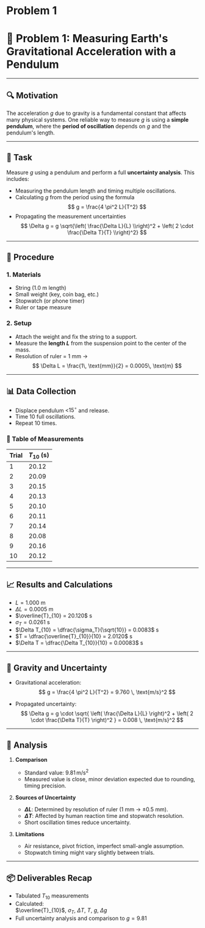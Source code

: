 # Problem 1


# 🧪 Problem 1: Measuring Earth's Gravitational Acceleration with a Pendulum

---

## 🔍 Motivation

The acceleration $g$ due to gravity is a fundamental constant that affects many physical systems. One reliable way to measure $g$ is using a **simple pendulum**, where the **period of oscillation** depends on $g$ and the pendulum's length.

---

## 🎯 Task

Measure $g$ using a pendulum and perform a full **uncertainty analysis**. This includes:

- Measuring the pendulum length and timing multiple oscillations.
- Calculating $g$ from the period using the formula  
  $$ g = \frac{4 \pi^2 L}{T^2} $$
- Propagating the measurement uncertainties  
  $$ \Delta g = g \sqrt{\left( \frac{\Delta L}{L} \\right)^2 + \left( 2 \cdot \frac{\Delta T}{T} \\right)^2} $$

---

## 🧪 Procedure

### 1. Materials

- String (1.0 m length)
- Small weight (key, coin bag, etc.)
- Stopwatch (or phone timer)
- Ruler or tape measure

### 2. Setup

- Attach the weight and fix the string to a support.
- Measure the **length $L$** from the suspension point to the center of the mass.
- Resolution of ruler = 1 mm →  
  $$ \Delta L = \frac{1\, \text{mm}}{2} = 0.0005\, \text{m} $$

---

## 📊 Data Collection

- Displace pendulum <$15^\circ$ and release.
- Time 10 full oscillations.
- Repeat 10 times.

### 🔢 Table of Measurements

| Trial | $T_{10}$ (s) |
|-------|--------------|
| 1     | 20.12        |
| 2     | 20.09        |
| 3     | 20.15        |
| 4     | 20.13        |
| 5     | 20.10        |
| 6     | 20.11        |
| 7     | 20.14        |
| 8     | 20.08        |
| 9     | 20.16        |
| 10    | 20.12        |

---

## 📈 Results and Calculations

- $L = 1.000$ m  
- $\Delta L = 0.0005$ m  
- $\overline{T}_{10} = 20.120$ s  
- $\sigma_T = 0.0261$ s  
- $\Delta T_{10} = \dfrac{\sigma_T}{\sqrt{10}} = 0.0083$ s  
- $T = \dfrac{\overline{T}_{10}}{10} = 2.0120$ s  
- $\Delta T = \dfrac{\Delta T_{10}}{10} = 0.00083$ s  

---

## 🧮 Gravity and Uncertainty

- Gravitational acceleration:  
  $$ g = \frac{4 \pi^2 L}{T^2} = 9.760 \, \text{m/s}^2 $$

- Propagated uncertainty:  
  $$ 
  \Delta g = g \cdot \sqrt{
    \left( \frac{\Delta L}{L} \right)^2 +
    \left( 2 \cdot \frac{\Delta T}{T} \right)^2
  }
  = 0.008 \, \text{m/s}^2
  $$

---

## 📌 Analysis

1. **Comparison**  
   - Standard value: $9.81 \, \text{m/s}^2$  
   - Measured value is close, minor deviation expected due to rounding, timing precision.

2. **Sources of Uncertainty**  
   - **$\Delta L$**: Determined by resolution of ruler (1 mm → ±0.5 mm).
   - **$\Delta T$**: Affected by human reaction time and stopwatch resolution.
   - Short oscillation times reduce uncertainty.

3. **Limitations**  
   - Air resistance, pivot friction, imperfect small-angle assumption.
   - Stopwatch timing might vary slightly between trials.

---

## 📦 Deliverables Recap

- Tabulated $T_{10}$ measurements
- Calculated:  
  $\overline{T}_{10}$, $\sigma_T$, $\Delta T$, $T$, $g$, $\Delta g$
- Full uncertainty analysis and comparison to $g = 9.81$


